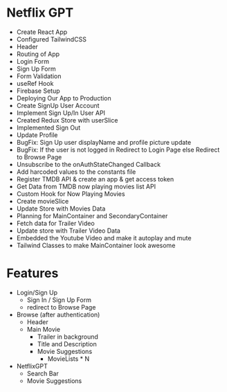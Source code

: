 # Netflix GPT

- Create React App
- Configured TailwindCSS
- Header
- Routing of App
- Login Form
- Sign Up Form
- Form Validation
- useRef Hook
- Firebase Setup
- Deploying Our App to Production
- Create SignUp User Account
- Implement Sign Up/In User API
- Created Redux Store with userSlice
- Implemented Sign Out
- Update Profile
- BugFix: Sign Up user displayName and profile picture update 
- BugFix: If the user is not logged in Redirect to Login Page else Redirect to Browse Page
- Unsubscribe to the onAuthStateChanged Callback
- Add harcoded values to the constants file
- Register TMDB API & create an app & get access token
- Get Data from TMDB now playing movies list API
- Custom Hook for Now Playing Movies
- Create movieSlice
- Update Store with Movies Data
- Planning for MainContainer and SecondaryContainer
- Fetch data for Trailer Video
- Update store with Trailer Video Data
- Embedded the Youtube Video and make it autoplay and mute
- Tailwind Classes to make MainContainer look awesome




# Features
- Login/Sign Up
    - Sign In / Sign Up Form
    - redirect to Browse Page
- Browse (after authentication)
    - Header
    - Main Movie
        - Trailer in background
        - Title and Description
        - Movie Suggestions
            - MovieLists * N
- NetflixGPT
    - Search Bar
    - Movie Suggestions